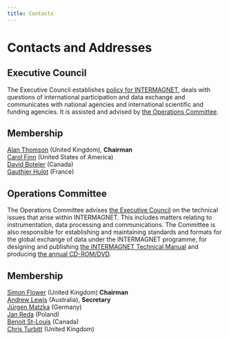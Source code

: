 ```yaml
---
title: Contacts
---
```


# Contacts and Addresses
## Executive Council
The Executive Council establishes [policy for INTERMAGNET](/_includes/index/principles.html), deals with questions of international participation and data exchange and communicates with national agencies and international scientific and funding agencies. It is assisted and advised by [the Operations Committee](#operations-committee).

## Membership
[Alan Thomson](/members/AlanThomson.md) (United Kingdom), **Chairman**  
[Carol Finn](/members/CarolFinn.md) (United States of America)  
[David Boteler](/members/DavidBoteler.md) (Canada)  
[Gauthier Hulot](/members/GauthierHulot.md) (France)  

## Operations Committee   

The Operations Committee advises [the Executive Council](#executive-council) on the technical issues that arise within INTERMAGNET. This includes matters relating to instrumentation, data processing and communications. The Committee is also responsible for establishing and maintaining standards and formats for the global exchange of data under the INTERMAGNET programme, for designing and publishing [the INTERMAGNET Technical Manual](http://www.intermagnet.org/publication-software/technicalsoft-eng.php) and producing [the annual CD-ROM/DVD](http://www.intermagnet.org/data-donnee/cdrom/cddata-eng.php).

## Membership
[Simon Flower](/members/SimonFlower.md) (United Kingdom)  **Chairman**  
[Andrew Lewis](/members/AndrewLewis.md) (Australia), **Secretary**  
[Jürgen Matzka](/members/JurgenMatzka.md) (Germany)  
[Jan Reda](/members/JanReda.md) (Poland)  
[Benoit St-Louis](/members/BenoitStLouis.md) (Canada)  
[Chris Turbitt](/members/ChrisTurbitt.md) (United Kingdom)  
